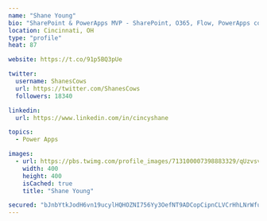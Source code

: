 ```yaml
---
name: "Shane Young"
bio: "SharePoint & PowerApps MVP - SharePoint, O365, Flow, PowerApps consulting? @PowerApps911 | Pure Snark? You found it."
location: Cincinnati, OH
type: "profile"
heat: 87

website: https://t.co/91p5BQ3pUe

twitter:
  username: ShanesCows
  url: https://twitter.com/ShanesCows
  followers: 18340

linkedin:
  url: https://www.linkedin.com/in/cincyshane

topics:
  - Power Apps

images:
  - url: https://pbs.twimg.com/profile_images/713100007398883329/qUzvsvQ3_400x400.jpg
    width: 400
    height: 400
    isCached: true
    title: "Shane Young"

secured: "bJnbYtkJodH6vn19ucylHQHOZNI756Yy3OefNT9ADCopCipnCLVCrHhLNrWfuvdSzCo/lwTSBRTVltwzY1pYCGieMNKJf0pMZ1N4djmfklDmAVISjyedwvbOeishAL1V18W34ujPnOjR43VN6IzzEy4+oHvuKMKSqzE+boGkCYVw66JPA6yfUiZxG78ZVN0l+9qyfSV2IYrFBS75SpmMMohZ63hYHIjNlBexdzE5OeBYM8A1R7dGv0ciAUH3EW80IB26qFpA4gGgg4THkgpc6XsRTWaiwwO6oo1PvI+XoFdKMw7rATJ/DC4Ydtl0i2Hu9FGuLurXoRwI5Zs4Hp3eenfxpyrU2YIouEXUtC/iCo4NfMEY5ZcKhDbxGVFo9QHYJdp98d5yVQOMUHMQT+qlUPGvOcTc2PFrvRSfchp67L8=;fwaivY8C/8eWtVGEAY+dqQ=="
---
```


